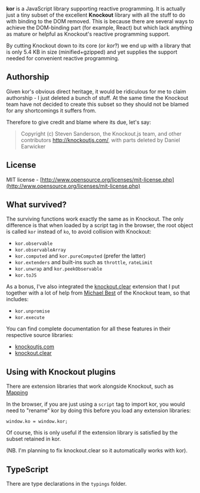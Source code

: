 
**kor** is a JavaScript library supporting reactive programming. It is actually
just a tiny subset of the excellent **Knockout** library with all the stuff to
do with binding to the DOM removed. This is because there are several ways to
achieve the DOM-binding part (for example, React) but which lack anything as
mature or helpful as Knockout's reactive programming support.

By cutting Knockout down to its core (or *kor*?) we end up with a library that
is only 5.4 KB in size (minified+gzipped) and yet supplies the support needed
for convenient reactive programming.

## Authorship

Given kor's obvious direct heritage, it would be ridiculous for me to claim
authorship - I just deleted a bunch of stuff. At the same time the Knockout
team have not decided to create this subset so they should not be blamed for
any shortcomings it suffers from.

Therefore to give credit and blame where its due, let's say:

> Copyright (c) Steven Sanderson, the Knockout.js team, and other contributors
http://knockoutjs.com/, with parts deleted by Daniel Earwicker

## License

MIT license - [http://www.opensource.org/licenses/mit-license.php](http://www.opensource.org/licenses/mit-license.php)

## What survived?

The surviving functions work exactly the same as in Knockout. The only
difference is that when loaded by a script tag in the browser, the root object
is called `kor` instead of `ko`, to avoid collision with Knockout:

* `kor.observable`
* `kor.observableArray`
* `kor.computed` and `kor.pureComputed` (prefer the latter)
* `kor.extenders` and built-ins such as `throttle`, `rateLimit`
* `kor.unwrap` and `kor.peekObservable`
* `kor.toJS`

As a bonus, I've also integrated the
[knockout.clear](https://github.com/danielearwicker/knockout.clear) extension
that I put together with a lot of help from
[Michael Best](https://github.com/mbest) of the Knockout team, so that includes:

* `kor.unpromise`
* `kor.execute`

You can find complete documentation for all these features in their respective
source libraries:

* [knockoutjs.com](http://knockoutjs.com/)
* [knockout.clear](https://github.com/danielearwicker/knockout.clear)

## Using with Knockout plugins

There are extension libraries that work alongside Knockout, such as
[Mapping](http://knockoutjs.com/documentation/plugins-mapping.html)

In the browser, if you are just using a `script` tag to import kor, you would
need to "rename" kor by doing this before you load any extension libraries:

    window.ko = window.kor;

Of course, this is only useful if the extension library is satisfied by the
subset retained in kor.

(NB. I'm planning to fix knockout.clear so it automatically works with kor).

## TypeScript

There are type declarations in the `typings` folder.
